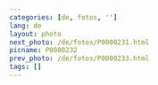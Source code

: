 ```yaml
---
categories: [de, fotos, '']
lang: de
layout: photo
next_photo: /de/fotos/P0000231.html
picname: P0000232
prev_photo: /de/fotos/P0000233.html
tags: []
---
```

